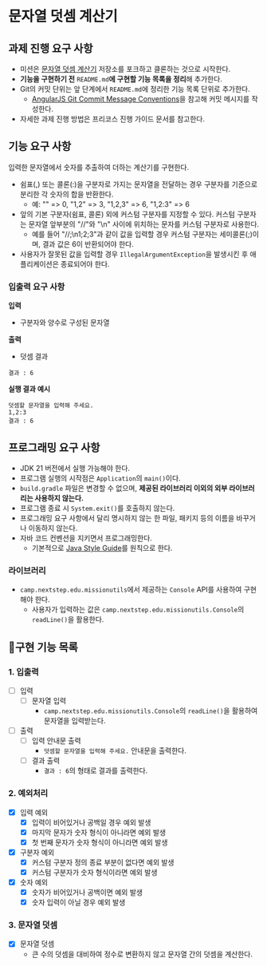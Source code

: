 # 문자열 덧셈 계산기

## 과제 진행 요구 사항

* 미션은 [문자열 덧셈 계산기](https://github.com/woowacourse-precourse/java-calculator-7) 저장소를 포크하고 클론하는 것으로 시작한다.
* **기능을 구현하기 전** `README.md`**에 구현할 기능 목록을 정리**해 추가한다.
* Git의 커밋 단위는 앞 단계에서 `README.md`에 정리한 기능 목록 단위로 추가한다.
    * [AngularJS Git Commit Message Conventions](https://gist.github.com/stephenparish/9941e89d80e2bc58a153)을 참고해 커밋 메시지를 작성한다.
* 자세한 과제 진행 방법은 프리코스 진행 가이드 문서를 참고한다.

## 기능 요구 사항

입력한 문자열에서 숫자를 추출하여 더하는 계산기를 구현한다.

* 쉼표(,) 또는 콜론(:)을 구분자로 가지는 문자열을 전달하는 경우 구분자를 기준으로 분리한 각 숫자의 합을 반환한다.
    * 예: "" => 0, "1,2" => 3, "1,2,3" => 6, "1,2:3" => 6
* 앞의 기본 구분자(쉼표, 콜론) 외에 커스텀 구분자를 지정할 수 있다. 커스텀 구분자는 문자열 앞부분의 "//"와 "\n" 사이에 위치하는 문자를 커스텀 구분자로 사용한다.
    * 예를 들어 "//;\n1;2;3"과 같이 값을 입력할 경우 커스텀 구분자는 세미콜론(;)이며, 결과 값은 6이 반환되어야 한다.
* 사용자가 잘못된 값을 입력할 경우 `IllegalArgumentException`을 발생시킨 후 애플리케이션은 종료되어야 한다.

### 입출력 요구 사항

**입력**

* 구분자와 양수로 구성된 문자열

**출력**

* 덧셈 결과

```
결과 : 6
```

**실행 결과 예시**

```
덧셈할 문자열을 입력해 주세요.
1,2:3
결과 : 6
```

## 프로그래밍 요구 사항

* JDK 21 버전에서 실행 가능해야 한다.
* 프로그램 실행의 시작점은 `Application`의 `main()`이다.
* `build.gradle` 파일은 변경할 수 없으며, **제공된 라이브러리 이외의 외부 라이브러리는 사용하지 않는다.**
* 프로그램 종료 시 `System.exit()`를 호출하지 않는다.
* 프로그래밍 요구 사항에서 달리 명시하지 않는 한 파일, 패키지 등의 이름을 바꾸거나 이동하지 않는다.
* 자바 코드 컨벤션을 지키면서 프로그래밍한다.
    * 기본적으로 [Java Style Guide](https://github.com/woowacourse/woowacourse-docs/tree/main/styleguide/java)를 원칙으로 한다.

### 라이브러리

* `camp.nextstep.edu.missionutils`에서 제공하는 `Console` API를 사용하여 구현해야 한다.
    * 사용자가 입력하는 값은 `camp.nextstep.edu.missionutils.Console`의 `readLine()`을 활용한다.

## 🎯구현 기능 목록

### 1. 입출력

* [ ] 입력
    * [ ] 문자열 입력
        - `camp.nextstep.edu.missionutils.Console`의 `readLine()`을 활용하여 문자열을 입력받는다.
* [ ] 출력
    * [ ] 입력 안내문 출력
        - ```덧셈할 문자열을 입력해 주세요.``` 안내문을 출력한다.
    * [ ] 결과 출력
        - ```결과 : 6```의 형태로 결과를 출력한다.

### 2. 예외처리

* [X] 입력 예외
    * [X] 입력이 비어있거나 공백일 경우 예외 발생
    * [X] 마지막 문자가 숫자 형식이 아니라면 예외 발생
    * [X] 첫 번째 문자가 숫자 형식이 아니라면 예외 발생

* [X] 구분자 예외
    * [X] 커스텀 구분자 정의 종료 부분이 없다면 예외 발생
    * [X] 커스텀 구분자가 숫자 형식이라면 예외 발생

* [X] 숫자 예외
    * [X] 숫자가 비어있거나 공백이면 예외 발생
    * [X] 숫자 입력이 아닐 경우 예외 발생

### 3. 문자열 덧셈

* [x] 문자열 덧셈
    * 큰 수의 덧셈을 대비하여 정수로 변환하지 않고 문자열 간의 덧셈을 계산한다.
